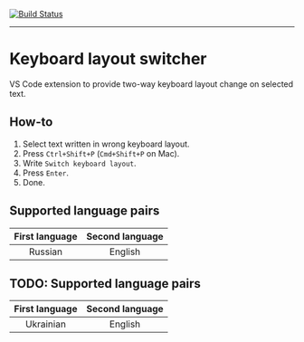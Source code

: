 [![Build Status](https://travis-ci.com/kleach/vs-code-kb-layout-switcher.svg?branch=master)](https://travis-ci.com/kleach/vs-code-kb-layout-switcher)

---

# Keyboard layout switcher

VS Code extension to provide two-way keyboard layout change on selected text.

## How-to

1. Select text written in wrong keyboard layout.
2. Press `Ctrl+Shift+P` (`Cmd+Shift+P` on Mac).
3. Write `Switch keyboard layout`.
4. Press `Enter`.
5. Done.

## Supported language pairs

| First language | Second language |
| :------------: | :-------------: |
|    Russian     |     English     |

## TODO: Supported language pairs

| First language | Second language |
| :------------: | :-------------: |
|   Ukrainian    |     English     |
